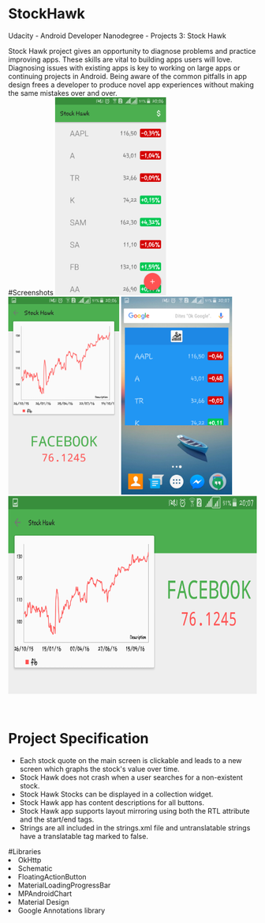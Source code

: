 # StockHawk
Udacity - Android Developer Nanodegree - Projects 3: Stock Hawk

Stock Hawk project gives an opportunity to diagnose problems and practice improving apps. These skills are vital to building apps users will love. Diagnosing issues with existing apps is key to working on large apps or continuing projects in Android. Being aware of the common pitfalls in app design frees a developer to produce novel app experiences without making the same mistakes over and over.<br>
#Screenshots
<img  height="400"  src="1.png" />
<img   height="400" src="2.png" />
<img  height="400"  src="4.png" />
<img   height="400" src="3.png" />

<br>

# Project Specification
<ul>
<li>Each stock quote on the main screen is clickable and leads to a new screen which graphs the stock's value over time.</li>
<li>Stock Hawk does not crash when a user searches for a non-existent stock.</li>
<li>Stock Hawk Stocks can be displayed in a collection widget.</li>
<li>Stock Hawk app has content descriptions for all buttons.</li>
<li>Stock Hawk app supports layout mirroring using both the RTL attribute and the start/end tags.</li>
<li>Strings are all included in the strings.xml file and untranslatable strings have a translatable tag marked to false.</li>
</ul>
#Libraries
<li>OkHttp</li>
<li>Schematic</li>
<li>FloatingActionButton</li>
<li>MaterialLoadingProgressBar</li>
<li>MPAndroidChart</li>
<li>Material Design</li> 
<li>Google Annotations library</li>
</ul>
